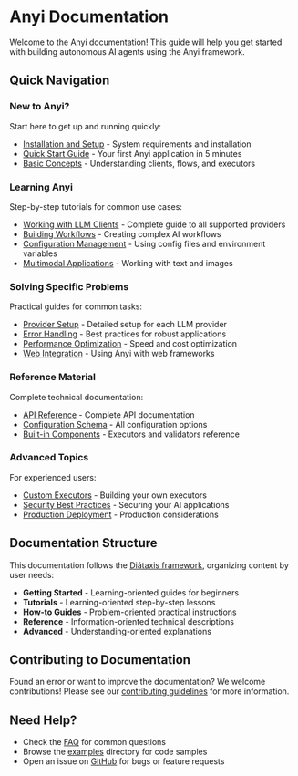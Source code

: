 # Anyi Documentation

Welcome to the Anyi documentation! This guide will help you get started with building autonomous AI agents using the Anyi framework.

## Quick Navigation

### New to Anyi?

Start here to get up and running quickly:

- [Installation and Setup](getting-started/installation.md) - System requirements and installation
- [Quick Start Guide](getting-started/quickstart.md) - Your first Anyi application in 5 minutes
- [Basic Concepts](getting-started/concepts.md) - Understanding clients, flows, and executors

### Learning Anyi

Step-by-step tutorials for common use cases:

- [Working with LLM Clients](tutorials/llm-clients.md) - Complete guide to all supported providers
- [Building Workflows](tutorials/workflows.md) - Creating complex AI workflows
- [Configuration Management](tutorials/configuration.md) - Using config files and environment variables
- [Multimodal Applications](tutorials/multimodal.md) - Working with text and images

### Solving Specific Problems

Practical guides for common tasks:

- [Provider Setup](how-to/provider-setup.md) - Detailed setup for each LLM provider
- [Error Handling](how-to/error-handling.md) - Best practices for robust applications
- [Performance Optimization](how-to/performance.md) - Speed and cost optimization
- [Web Integration](how-to/web-integration.md) - Using Anyi with web frameworks

### Reference Material

Complete technical documentation:

- [API Reference](reference/api.md) - Complete API documentation
- [Configuration Schema](reference/configuration.md) - All configuration options
- [Built-in Components](reference/components.md) - Executors and validators reference

### Advanced Topics

For experienced users:

- [Custom Executors](advanced/custom-executors.md) - Building your own executors
- [Security Best Practices](advanced/security.md) - Securing your AI applications
- [Production Deployment](advanced/deployment.md) - Production considerations

## Documentation Structure

This documentation follows the [Diátaxis framework](https://diataxis.fr/), organizing content by user needs:

- **Getting Started** - Learning-oriented guides for beginners
- **Tutorials** - Learning-oriented step-by-step lessons
- **How-to Guides** - Problem-oriented practical instructions
- **Reference** - Information-oriented technical descriptions
- **Advanced** - Understanding-oriented explanations

## Contributing to Documentation

Found an error or want to improve the documentation? We welcome contributions! Please see our [contributing guidelines](../../CONTRIBUTING.md) for more information.

## Need Help?

- Check the [FAQ](reference/faq.md) for common questions
- Browse the [examples](../../examples/) directory for code samples
- Open an issue on [GitHub](https://github.com/jieliu2000/anyi/issues) for bugs or feature requests
